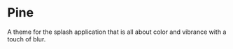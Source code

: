 # Pine
A theme for the splash application that is all about color and vibrance with a touch of blur.
